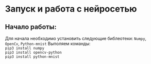 # Запуск и работа с нейросетью
## Начало работы:
Для начала необходимо установить следующие библеотеки: ```Numpy```, ```OpenCv```, ```Python-mnist```
Выполяем команды:<br>
    ```pip3 install numpy```<br>
    ```pip3 install opencv-python```<br>
    ```pip3 install python-mnist```<br>
